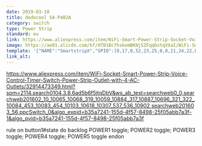 ```yaml
---
date: 2019-03-10
title: dodocool SA-P402A
category: switch
type: Power Strip
standard: eu
link: https://www.aliexpress.com/item/WiFi-Smart-Power-Strip-Socket-Voice-Control-Timer-Switch-Power-Strip-Outlet-with-4-AC-Outlets/32915120795.html?spm=a2g0s.9042311.0.0.27424c4dkjfZ6I
image: https://ae01.alicdn.com/kf/HTB1Bc7hskomBKNjSZFqq6xtqVXaI/WiFi-Smart-Power-Strip-Socket-Voice-Control-Timer-Switch-Power-Strip-Outlet-with-4-AC-Outlets.jpg
template: '{"NAME":"SmartstripX","GPIO":[0,17,0,52,23,25,0,0,21,24,22,0,0],"FLAG":1,"BASE":18}' 
link_alt: 
---
```

https://www.aliexpress.com/item/WiFi-Socket-Smart-Power-Strip-Voice-Control-Timer-Switch-Power-Strip-Outlet-with-4-AC-Outlets/32914473349.html?spm=2114.search0104.3.8.6ad5b6f5jtqDbV&ws_ab_test=searchweb0_0,searchweb201602_10_10065_10068_319_10059_10884_317_10887_10696_321_322_10084_453_10083_454_10103_10618_10307_537_536_10902,searchweb201603_56,ppcSwitch_0&algo_expid=b35a7241-155d-4f57-8498-25f05abb7a3f-1&algo_pvid=b35a7241-155d-4f57-8498-25f05abb7a3f

rule on button1#state do backlog POWER1 toggle; POWER2 toggle; POWER3 toggle; POWER4 toggle; POWER5 toggle endon





